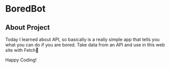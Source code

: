# BoredBot

## About Project

Today I learned about API, so basically is a really simple app that tells you what you can do if you are bored. Take data from an API and use in this web site with Fetch🚀


Happy Coding!

